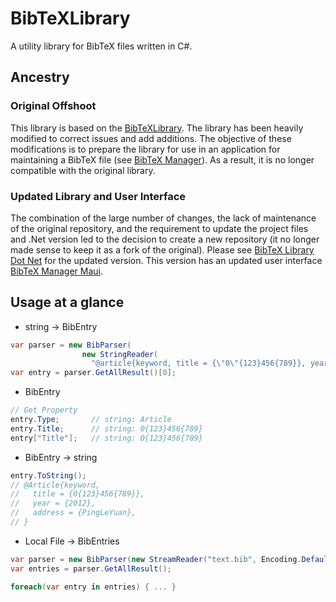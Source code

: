 # BibTeXLibrary
A utility library for BibTeX files written in C#.

## Ancestry
### Original Offshoot
This library is based on the [BibTeXLibrary](https://github.com/BERef/BibTeXLibrary).  The library has been heavily modified to correct issues and add additions.  The objective of these modifications is to prepare the library for use in an application for maintaining a BibTeX file (see [BibTeX Manager](https://github.com/lendres/BibTex-Manager-Maui)).  As a result, it is no longer compatible with the original library.

### Updated Library and User Interface
The combination of the large number of changes, the lack of maintenance of the original repository, and the requirement to update the project files and .Net version led to the decision to create a new repository (it no longer made sense to keep it as a fork of the original).  Please see [BibTeX Library Dot Net](https://github.com/lendres/BibTeX-Library-Dot-Net) for the updated version.  This version has an updated user interface [BibTeX Manager Maui](https://github.com/lendres/BibTex-Manager-Maui).

## Usage at a glance
- string -> BibEntry
```csharp
var parser = new BibParser(
                new StringReader(
                  "@article{keyword, title = {\"0\"{123}456{789}}, year = 2012, address=\"PingLeYuan\"}"));
var entry = parser.GetAllResult()[0];
```

- BibEntry
```csharp
// Get Property
entry.Type;       // string: Article
entry.Title;      // string: 0{123}456{789}
entry["Title"];   // string: 0{123}456{789}
```

- BibEntry -> string
```csharp
entry.ToString();
// @Article{keyword,
//   title = {0{123}456{789}},
//   year = {2012},
//   address = {PingLeYuan},
// }
```

- Local File -> BibEntries
```csharp
var parser = new BibParser(new StreamReader("text.bib", Encoding.Default));
var entries = parser.GetAllResult();

foreach(var entry in entries) { ... }
```
